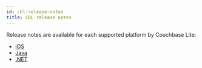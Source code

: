 ```yaml
---
id: cbl-release-notes
title: CBL release notes
---
```


Release notes are available for each supported platform by Couchbase Lite:

- [iOS](iOS/index.html)
- [Java](Java/index.html)
- [.NET](Dot-Net/index.html)